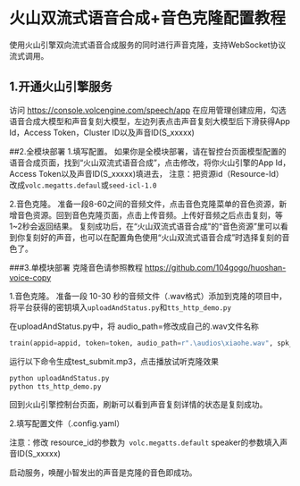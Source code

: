 # 火山双流式语音合成+音色克隆配置教程
使用火山引擎双向流式语音合成服务的同时进行声音克隆，支持WebSocket协议流式调用。
## 1.开通火山引擎服务
访问 https://console.volcengine.com/speech/app  在应用管理创建应用，勾选语音合成大模型和声音复刻大模型，左边列表点击声音复刻大模型后下滑获得App Id，Access Token，Cluster ID以及声音ID(S_xxxxx)

##2.全模块部署
1.填写配置。
如果你是全模块部署，请在智控台页面模型配置的语音合成页面，找到“火山双流式语音合成”，点击修改，将你火山引擎的App Id，Access Token以及声音ID(S_xxxxx)填进去，
注意：把资源id（Resource-Id）改成```volc.megatts.defaul```或```seed-icl-1.0```

2.音色克隆。
准备一段8-60之间的音频文件，点击音色克隆菜单的音色资源，新增音色资源。回到音色克隆页面，点击上传音频。上传好音频之后点击复刻，等1~2秒会返回结果。
复刻成功后，在“火山双流式语音合成”的“音色资源”里可以看到你复刻好的声音，也可以在配置角色使用“火山双流式语音合成”时选择复刻的音色了。

###3.单模块部署
克隆音色请参照教程 https://github.com/104gogo/huoshan-voice-copy 

1.音色克隆。
准备一段 10-30 秒的音频文件（.wav格式）添加到克隆的项目中，将平台获得的密钥填入```uploadAndStatus.py```和```tts_http_demo.py```

在uploadAndStatus.py中，将 audio_path=修改成自己的.wav文件名称
```python
train(appid=appid, token=token, audio_path=r".\audios\xiaohe.wav", spk_id=spk_id)
```

运行以下命令生成test_submit.mp3，点击播放试听克隆效果

```python
python uploadAndStatus.py
python tts_http_demo.py
```
回到火山引擎控制台页面，刷新可以看到声音复刻详情的状态是复刻成功。

2.填写配置文件（.config.yaml）

注意：修改 resource_id的参数为``` volc.megatts.default``` 
speaker的参数填入声音ID(S_xxxxx)

启动服务，唤醒小智发出的声音是克隆的音色即成功。